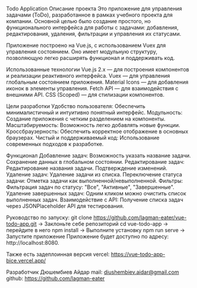 Todo Application
Описание проекта
Это приложение для управления задачами (ToDo), разработанное в рамках учебного проекта для компании. Основной целью было создание простого, но функционального интерфейса для работы с задачами: добавления, редактирования, удаления, фильтрации и управления их статусами.

Приложение построено на Vue.js, с использованием Vuex для управления состоянием. Оно имеет модульную структуру, позволяющую легко расширять функционал и поддерживать код.

Использованные технологии
Vue.js 2.x — для построения компонентов и реализации реактивного интерфейса.
Vuex — для управления глобальным состоянием приложения.
Material Icons — для добавления иконок в элементы управления.
Fetch API — для взаимодействия с внешними API.
CSS (Scoped) — для стилизации компонентов.

Цели разработки
Удобство пользователя: Обеспечить минималистичный и интуитивно понятный интерфейс.
Модульность: Создание приложения с четким разделением на компоненты.
Масштабируемость: Возможность легко добавлять новые функции.
Кроссбраузерность: Обеспечить корректное отображение в основных браузерах.
Чистый и поддерживаемый код: Использование современных подходов к разработке.

Функционал
Добавление задач:
   Возможность указать название задачи.
Сохранение данных в глобальном состоянии.
   Редактирование задач:
Редактирование названия задачи.
   Подтверждение изменений.
Удаление задач:
   Удаление задачи из списка.
Переключение статуса задачи:
   Отметка задачи как выполненной/невыполненной.
Фильтры:
   Фильтрация задач по статусу: "Все", "Активные", "Завершенные".
Удаление завершенных задач:
   Одним кликом можно очистить список выполненных задач.
Взаимодействие с API:
   Получение списка задач через JSONPlaceholder API для тестирования.

Руководство по запуску:
git clone https://github.com/lagman-eater/vue-todo-app.git -> Заклоньте себе репозиторий
cd vue-todo-app -> перейдите в него
npm install -> Выполните установку
npm run serve -> Запустите приложение
Приложение будет доступно по адресу: http://localhost:8080.

Также есть задеплоинная версия vercel:
https://vue-todo-app-bice.vercel.app/

Разработчик
Дюшембиев Айдар
mail: diushembiev.aidar@gmail.com
github: https://github.com/lagman-eater